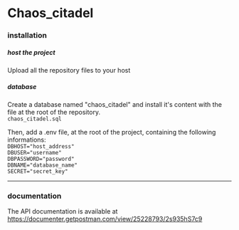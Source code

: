 
# Chaos_citadel
<div align="center">

</div>

### installation
##### host the project
Upload all the repository files to your host</br>


##### database
Create a database named "chaos_citadel" and install it's content with the file at the root of the repository.
</br>
`chaos_citadel.sql` 

Then, add a .env file, at the root of the project,  containing the following informations:
</br>
`DBHOST="host_address"`
</br>
`DBUSER="username"`
</br>
`DBPASSWORD="password"`
</br>
`DBNAME="database_name"`
</br>
`SECRET="secret_key"`

---
### documentation
The API documentation is available at https://documenter.getpostman.com/view/25228793/2s935hS7c9


